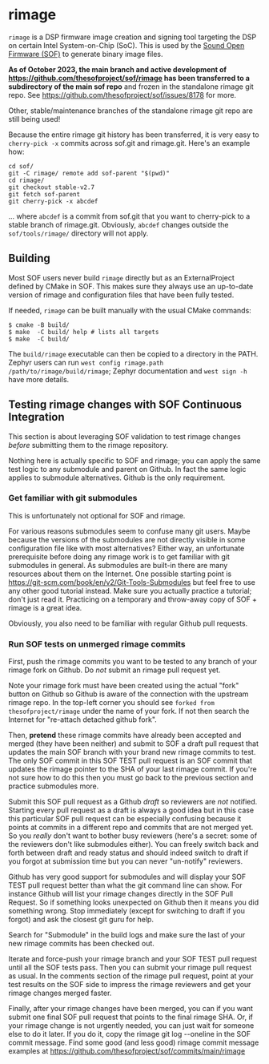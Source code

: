 # rimage

`rimage` is a DSP firmware image creation and signing tool targeting
the DSP on certain Intel System-on-Chip (SoC). This is used by
the [Sound Open Firmware (SOF)](https://github.com/thesofproject/sof)
to generate binary image files.

**As of October 2023, the main branch and active development of
https://github.com/thesofproject/sof/rimage has been transferred to a
subdirectory of the main sof repo** and frozen in the standalone rimage
git repo. See https://github.com/thesofproject/sof/issues/8178 for more.

Other, stable/maintenance branches of the standalone rimage git repo are
still being used!

Because the entire rimage git history has been transferred, it is very
easy to `cherry-pick -x` commits across sof.git and rimage.git. Here's
an example how:

```shell
cd sof/
git -C rimage/ remote add sof-parent "$(pwd)"
cd rimage/
git checkout stable-v2.7
git fetch sof-parent
git cherry-pick -x abcdef
```

... where `abcdef` is a commit from sof.git that you want to cherry-pick
to a stable branch of rimage.git. Obviously, `abcdef` changes outside
the `sof/tools/rimage/` directory will not apply.


## Building

Most SOF users never build `rimage` directly but as an ExternalProject
defined by CMake in SOF. This makes sure they always use an up-to-date
version of rimage and configuration files that have been fully tested.

If needed, `rimage` can be built manually with the usual CMake commands:

```shell
$ cmake -B build/
$ make  -C build/ help # lists all targets
$ make  -C build/
```

The `build/rimage` executable can then be copied to a directory in the
PATH. Zephyr users can run `west config rimage.path
/path/to/rimage/build/rimage`; Zephyr documentation and `west sign -h`
have more details.

## Testing rimage changes with SOF Continuous Integration

This section is about leveraging SOF validation to test rimage changes
_before_ submitting them to the rimage repository.

Nothing here is actually specific to SOF and rimage; you can apply the
same test logic to any submodule and parent on Github. In fact the same
logic applies to submodule alternatives. Github is the only requirement.

### Get familiar with git submodules

This is unfortunately not optional for SOF and rimage.

For various reasons submodules seem to confuse many git users. Maybe
because the versions of the submodules are not directly visible in some
configuration file like with most alternatives? Either way, an
unfortunate prerequisite before doing any rimage work is to get familiar
with git submodules in general. As submodules are built-in there are
many resources about them on the Internet. One possible starting point
is https://git-scm.com/book/en/v2/Git-Tools-Submodules but feel free
to use any other good tutorial instead. Make sure you actually practice
a tutorial; don't just read it. Practicing on a temporary and throw-away
copy of SOF + rimage is a great idea.

Obviously, you also need to be familiar with regular Github pull
requests.

### Run SOF tests on unmerged rimage commits

First, push the rimage commits you want to be tested to any branch of
your rimage fork on Github.  Do _not_ submit an rimage pull request yet.

Note your rimage fork must have been created using the actual "fork"
button on Github so Github is aware of the connection with the upstream
rimage repo. In the top-left corner you should see `forked from
thesofproject/rimage` under the name of your fork. If not then search
the Internet for "re-attach detached github fork".

Then, **pretend** these rimage commits have already been accepted and
merged (they have been neither) and submit to SOF a draft pull request
that updates the main SOF branch with your brand new rimage commits to
test. The only SOF commit in this SOF TEST pull request is an SOF commit
that updates the rimage pointer to the SHA of your last rimage
commit. If you're not sure how to do this then you must go back to the
previous section and practice submodules more.

Submit this SOF pull request as a Github _draft_ so reviewers are _not_
notified. Starting every pull request as a draft is always a good idea
but in this case this particular SOF pull request can be especially
confusing because it points at commits in a different repo and commits
that are not merged yet. So you _really_ don't want to bother busy
reviewers (here's a secret: some of the reviewers don't like submodules
either). You can freely switch back and forth between draft and ready
status and should indeed switch to draft if you forgot at submission
time but you can never "un-notify" reviewers.

Github has very good support for submodules and will display your SOF
TEST pull request better than what the git command line can show. For
instance Github will list your rimage changes directly in the SOF Pull
Request. So if something looks unexpected on Github then it means you
did something wrong. Stop immediately (except for switching to draft if
you forgot) and ask the closest git guru for help.

Search for "Submodule" in the build logs and make sure the last of your
new rimage commits has been checked out.

Iterate and force-push your rimage branch and your SOF TEST pull request
until all the SOF tests pass. Then you can submit your rimage pull
request as usual. In the comments section of the rimage pull request,
point at your test results on the SOF side to impress the rimage
reviewers and get your rimage changes merged faster.

Finally, after your rimage changes have been merged, you can if you want
submit one final SOF pull request that points to the final rimage
SHA. Or, if your rimage change is not urgently needed, you can just wait
for someone else to do it later. If you do it, copy the rimage git log
--oneline in the SOF commit message. Find some good (and less good)
rimage commit message examples at
https://github.com/thesofproject/sof/commits/main/rimage
